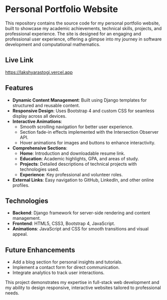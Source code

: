 # Personal Portfolio Website

This repository contains the source code for my personal portfolio website, built to showcase my academic achievements, technical skills, projects, and professional experience. The site is designed for an engaging and professional user experience, offering a glimpse into my journey in software development and computational mathematics.

## Live Link
https://lakshyarastogi.vercel.app
## Features
- **Dynamic Content Management**: Built using Django templates for structured and reusable content.
- **Responsive Design**: Uses Bootstrap 4 and custom CSS for seamless display across all devices.
- **Interactive Animations**:
  - Smooth scrolling navigation for better user experience.
  - Section fade-in effects implemented with the Intersection Observer API.
  - Hover animations for images and buttons to enhance interactivity.
- **Comprehensive Sections**:
  - **Home**: Introduction and downloadable resume link.
  - **Education**: Academic highlights, GPA, and areas of study.
  - **Projects**: Detailed descriptions of technical projects with technologies used.
  - **Experience**: Key professional and volunteer roles.
- **External Links**: Easy navigation to GitHub, LinkedIn, and other online profiles.

## Technologies
- **Backend**: Django framework for server-side rendering and content management.
- **Frontend**: HTML5, CSS3, Bootstrap 4, JavaScript.
- **Animations**: JavaScript and CSS for smooth transitions and visual appeal.

## Future Enhancements
- Add a blog section for personal insights and tutorials.
- Implement a contact form for direct communication.
- Integrate analytics to track user interactions.

This project demonstrates my expertise in full-stack web development and my ability to design responsive, interactive websites tailored to professional needs.
